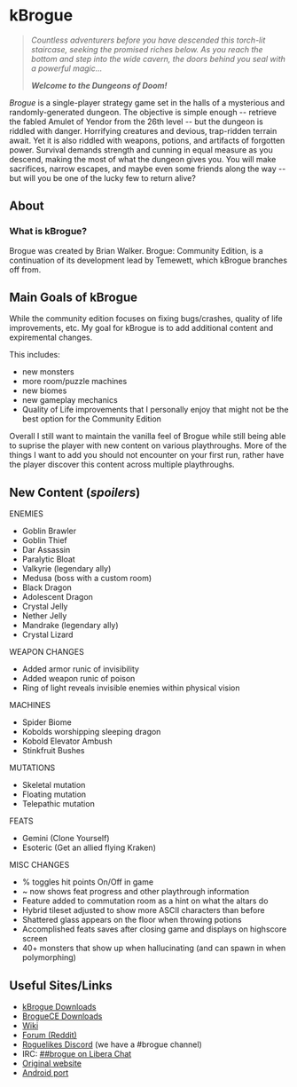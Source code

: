 kBrogue
=========

> *Countless adventurers before you have descended this torch-lit staircase,
> seeking the promised riches below. As you reach the bottom and step into
> the wide cavern, the doors behind you seal with a powerful magic...*
>
> ***Welcome to the Dungeons of Doom!***

*Brogue* is a single-player strategy game set in the halls of a mysterious
and randomly-generated dungeon. The objective is simple enough -- retrieve the
fabled Amulet of Yendor from the 26th level -- but the dungeon is riddled with
danger. Horrifying creatures and devious, trap-ridden terrain await. Yet it is
also riddled with weapons, potions, and artifacts of forgotten power. Survival
demands strength and cunning in equal measure as you descend, making the most
of what the dungeon gives you. You will make sacrifices, narrow escapes,
and maybe even some friends along the way -- but will you be one of the
lucky few to return alive?

About
-----

### What is kBrogue?

Brogue was created by Brian Walker. Brogue: Community Edition,
is a continuation of its development lead by Temewett, which 
kBrogue branches off from.


Main Goals of kBrogue
-----
While the community edition focuses on fixing bugs/crashes,
quality of life improvements, etc. My goal for kBrogue is 
to add additional content and expiremental changes.

This includes:
- new monsters
- more room/puzzle machines
- new biomes
- new gameplay mechanics
- Quality of Life improvements that I personally enjoy that
     might not be the best option for the Community Edition


Overall I still want to maintain the vanilla feel of Brogue
while still being able to suprise the player with new content
on various playthroughs. More of the things I want to add you
should not encounter on your first run, rather have the player
discover this content across multiple playthroughs.


New Content (*spoilers*)
-----
ENEMIES
- Goblin Brawler
- Goblin Thief
- Dar Assassin
- Paralytic Bloat
- Valkyrie (legendary ally)
- Medusa (boss with a custom room)
- Black Dragon
- Adolescent Dragon
- Crystal Jelly
- Nether Jelly
- Mandrake (legendary ally)
- Crystal Lizard

WEAPON CHANGES
- Added armor runic of invisibility
- Added weapon runic of poison
- Ring of light reveals invisible enemies within physical vision

MACHINES
- Spider Biome
- Kobolds worshipping sleeping dragon
- Kobold Elevator Ambush
- Stinkfruit Bushes

MUTATIONS
- Skeletal mutation
- Floating mutation
- Telepathic mutation

FEATS
- Gemini (Clone Yourself)
- Esoteric (Get an allied flying Kraken)

MISC CHANGES
- % toggles hit points On/Off in game
- ~ now shows feat progress and other playthrough information
- Feature added to commutation room as a hint on what the altars do
- Hybrid tileset adjusted to show more ASCII characters than before
- Shattered glass appears on the floor when throwing potions
- Accomplished feats saves after closing game and displays on highscore screen
- 40+ monsters that show up when hallucinating (and can spawn in when polymorphing)


Useful Sites/Links
-------

- [kBrogue Downloads](https://github.com/Kazko25/kBrogue/releases)
- [BrogueCE Downloads](https://github.com/tmewett/BrogueCE/releases)
- [Wiki](https://brogue.fandom.com/wiki/Brogue_Wiki)
- [Forum (Reddit)](https://www.reddit.com/r/brogueforum/)
- [Roguelikes Discord](https://discord.gg/9pmFGKx) (we have a #brogue channel)
- IRC: [##brogue on Libera Chat](https://kiwiirc.com/nextclient/irc.libera.chat/##brogue)
- [Original website](https://sites.google.com/site/broguegame/)
- [Android port](https://github.com/bilgincoskun/brogue-android-port/releases)


